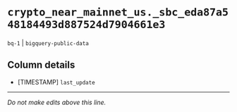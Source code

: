 # `crypto_near_mainnet_us._sbc_eda87a548184493d887524d7904661e3`
`bq-1` | `bigquery-public-data`

## Column details
* [TIMESTAMP] `last_update`

-------------------------------------------------------------------------------
*Do not make edits above this line.*
